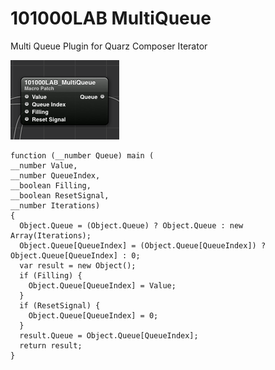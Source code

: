 101000LAB MultiQueue
====================

Multi Queue Plugin for Quarz Composer Iterator

![sample](screenshot.png)


    function (__number Queue) main (
    __number Value,
    __number QueueIndex,
    __boolean Filling,
    __boolean ResetSignal,
    __number Iterations)
    {
      Object.Queue = (Object.Queue) ? Object.Queue : new Array(Iterations);
      Object.Queue[QueueIndex] = (Object.Queue[QueueIndex]) ? Object.Queue[QueueIndex] : 0;
      var result = new Object();
      if (Filling) {
        Object.Queue[QueueIndex] = Value;
      }
      if (ResetSignal) {
        Object.Queue[QueueIndex] = 0;
      }
      result.Queue = Object.Queue[QueueIndex];
      return result;
    }
